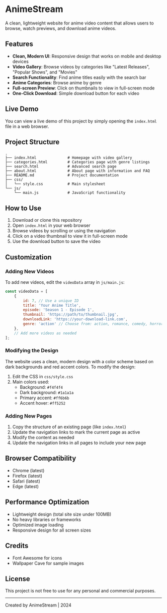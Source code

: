 # AnimeStream

A clean, lightweight website for anime video content that allows users to browse, watch previews, and download anime videos.

## Features

- **Clean, Modern UI**: Responsive design that works on mobile and desktop devices
- **Video Gallery**: Browse videos by categories like "Latest Releases", "Popular Shows", and "Movies"
- **Search Functionality**: Find anime titles easily with the search bar
- **Anime Categories**: Browse anime by genre
- **Full-screen Preview**: Click on thumbnails to view in full-screen mode
- **One-Click Download**: Simple download button for each video

## Live Demo

You can view a live demo of this project by simply opening the `index.html` file in a web browser.

## Project Structure

```
.
├── index.html              # Homepage with video gallery
├── categories.html         # Categories page with genre listings
├── search.html             # Advanced search page
├── about.html              # About page with information and FAQ
├── README.md               # Project documentation
├── css/
│   └── style.css           # Main stylesheet
└── js/
    └── main.js             # JavaScript functionality
```

## How to Use

1. Download or clone this repository
2. Open `index.html` in your web browser
3. Browse videos by scrolling or using the navigation
4. Click on a video thumbnail to view it in full-screen mode
5. Use the download button to save the video

## Customization

### Adding New Videos

To add new videos, edit the `videoData` array in `js/main.js`:

```javascript
const videoData = [
    {
        id: 7, // Use a unique ID
        title: 'Your Anime Title',
        episode: 'Season 1 - Episode 1',
        thumbnail: 'https://path/to/thumbnail.jpg',
        downloadLink: 'https://your-download-link.com',
        genre: 'action' // Choose from: action, romance, comedy, horror, fantasy, scifi
    },
    // Add more videos as needed
];
```

### Modifying the Design

The website uses a clean, modern design with a color scheme based on dark backgrounds and red accent colors. To modify the design:

1. Edit the CSS in `css/style.css`
2. Main colors used:
   - Background: `#f4f4f4`
   - Dark background: `#1a1a1a`
   - Primary accent: `#ff6b6b`
   - Accent hover: `#ff5252`

### Adding New Pages

1. Copy the structure of an existing page (like `index.html`)
2. Update the navigation links to mark the current page as active
3. Modify the content as needed
4. Update the navigation links in all pages to include your new page

## Browser Compatibility

- Chrome (latest)
- Firefox (latest)
- Safari (latest)
- Edge (latest)

## Performance Optimization

- Lightweight design (total site size under 100MB)
- No heavy libraries or frameworks
- Optimized image loading
- Responsive design for all screen sizes

## Credits

- Font Awesome for icons
- Wallpaper Cave for sample images

## License

This project is not free to use for any personal and commercial purposes.

---

Created by AnimeStream | 2024 
